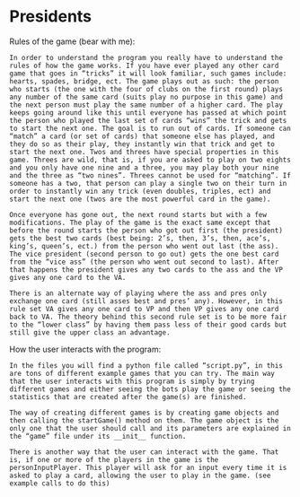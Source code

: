 # Presidents

Rules of the game (bear with me):

	In order to understand the program you really have to understand the rules of how the game works. If you have ever played any other card game that goes in “tricks” it will look familiar, such games include: hearts, spades, bridge, ect. The game plays out as such: the person who starts (the one with the four of clubs on the first round) plays any number of the same card (suits play no purpose in this game) and the next person must play the same number of a higher card. The play keeps going around like this until everyone has passed at which point the person who played the last set of cards “wins” the trick and gets to start the next one. The goal is to run out of cards. If someone can “match” a card (or set of cards) that someone else has played, and they do so as their play, they instantly win that trick and get to start the next one. Twos and threes have special properties in this game. Threes are wild, that is, if you are asked to play on two eights and you only have one nine and a three, you may play both your nine and the three as “two nines”. Threes cannot be used for “matching”. If someone has a two, that person can play a single two on their turn in order to instantly win any trick (even doubles, triples, ect) and start the next one (twos are the most powerful card in the game).
	
	Once everyone has gone out, the next round starts but with a few modifications. The play of the game is the exact same except that before the round starts the person who got out first (the president) gets the best two cards (best being: 2’s, then, 3’s, then, ace’s, king’s, queen’s, ect.) from the person who went out last (the ass). The vice president (second person to go out) gets the one best card from the “vice ass” (the person who went out second to last). After that happens the president gives any two cards to the ass and the VP gives any one card to the VA.
	
  	There is an alternate way of playing where the ass and pres only exchange one card (still asses best and pres’ any). However, in this rule set VA gives any one card to VP and then VP gives any one card back to VA. The theory behind this second rule set is to be more fair to the “lower class” by having them pass less of their good cards but still give the upper class an advantage.

How the user interacts with the program:

	In the files you will find a python file called “script.py”, in this are tons of different example games that you can try. The main way that the user interacts with this program is simply by trying different games and either seeing the bots play the game or seeing the statistics that are created after the game(s) are finished.
  
  	The way of creating different games is by creating game objects and then calling the startGame() method on them. The game object is the only one that the user should call and its parameters are explained in the “game” file under its __init__ function.
	
	There is another way that the user can interact with the game. That is, if one or more of the players in the game is the personInputPlayer. This player will ask for an input every time it is asked to play a card, allowing the user to play in the game. (see example calls to do this)
